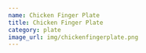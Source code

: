 ```yaml
---
name: Chicken Finger Plate
title: Chicken Finger Plate
category: plate
image_url: img/chickenfingerplate.png
---
```

